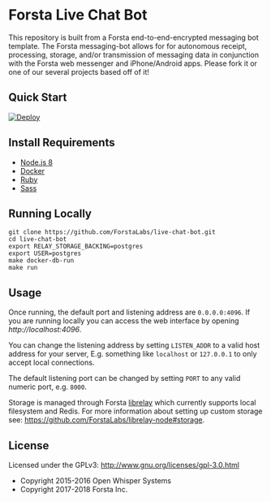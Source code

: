Forsta Live Chat Bot
========
This repository is built from a Forsta end-to-end-encrypted messaging bot template.
The Forsta messaging-bot allows for for autonomous receipt, processing, storage, and/or 
transmission of messaging data in conjunction with the Forsta web messenger and iPhone/Android apps.
Please fork it or one of our several projects based off of it!

Quick Start
--------
[![Deploy](https://www.herokucdn.com/deploy/button.svg)](https://heroku.com/deploy?template=https://github.com/ForstaLabs/live-chat-bot)


Install Requirements
--------
 * [Node.js 8](https://nodejs.org/en/download/)
 * [Docker](https://docs.docker.com/v17.12/install/)
 * [Ruby](https://www.ruby-lang.org/en/documentation/installation/)
 * [Sass](https://sass-lang.com/install)
   

Running Locally
--------
```
git clone https://github.com/ForstaLabs/live-chat-bot.git
cd live-chat-bot
export RELAY_STORAGE_BACKING=postgres
export USER=postgres
make docker-db-run
make run
```

Usage
--------
Once running, the default port and listening address are `0.0.0.0:4096`.  If
you are running locally you can access the web interface by opening
*http://localhost:4096*.

You can change the listening address by setting `LISTEN_ADDR` to a valid host
address for your server, E.g. something like `localhost` or `127.0.0.1` to only
accept local connections.

The default listening port can be changed by setting `PORT` to any valid
numeric port, e.g. `8000`.

Storage is managed through Forsta
[librelay](https://github.com/ForstaLabs/librelay-node) which currently
supports local filesystem and Redis.  For more information about setting
up custom storage see: https://github.com/ForstaLabs/librelay-node#storage.


License
--------
Licensed under the GPLv3: http://www.gnu.org/licenses/gpl-3.0.html

* Copyright 2015-2016 Open Whisper Systems
* Copyright 2017-2018 Forsta Inc.
